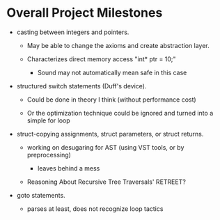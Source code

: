 # Overall Project Milestones

-  casting between integers and pointers.

    * May be able to change the axioms and create abstraction layer.

    * Characterizes direct memory access "int* ptr = 10;" 
    
        + Sound may not automatically mean safe in this case

-  structured switch statements (Duff's device).

    * Could be done in theory I think (without performance cost)

    * Or the optimization technique could be ignored and turned into a simple for loop

-   struct-copying assignments, struct parameters, or struct returns.

    * working on desugaring for AST (using VST tools, or by preprocessing)
        + leaves behind a mess
    
    * Reasoning About Recursive Tree Traversals' RETREET?

-  goto statements.

    * parses at least, does not recognize loop tactics


